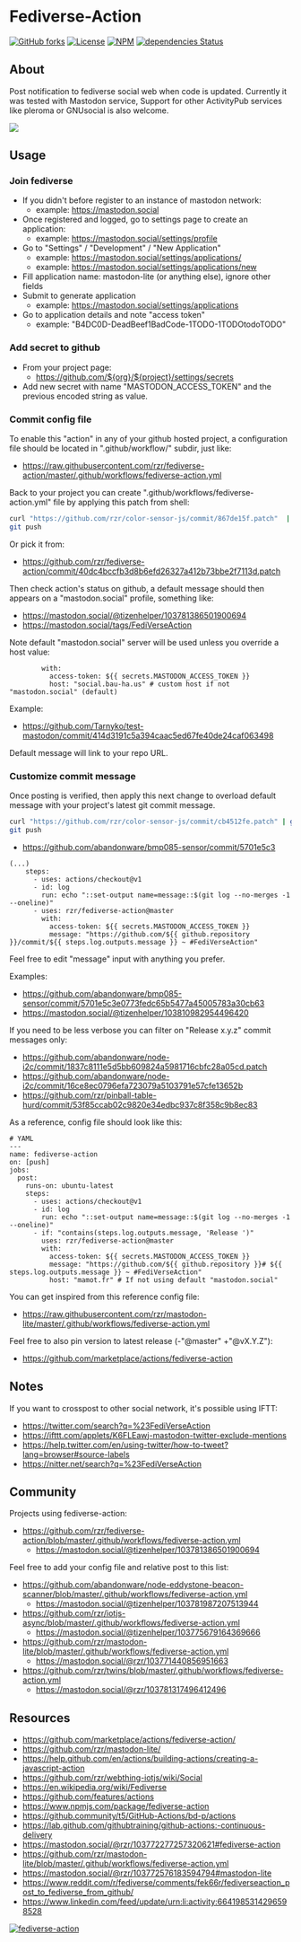 # Fediverse-Action #

[![GitHub forks](
https://img.shields.io/github/forks/rzr/fediverse-action.svg?style=social&label=Fork&maxAge=2592000
)](
https://GitHub.com/rzr/fediverse-action/network/
)
[![License](
https://img.shields.io/badge/license-ISC-blue.svg?style=flat
)](
LICENSE
)
[![NPM](
https://img.shields.io/npm/v/fediverse-action.svg
)](
https://www.npmjs.com/package/fediverse-action
)
[![dependencies Status](
https://david-dm.org/rzr/fediverse-action/status.svg
)](
https://david-dm.org/rzr/fediverse-action
)

## About ##

Post notification to fediverse social web when code is updated.
Currently it was tested with Mastodon service,
Support for other ActivityPub services
like pleroma or GNUsocial is also welcome.

![](https://upload.wikimedia.org/wikipedia/commons/thumb/9/93/Fediverse_logo_proposal.svg/330px-Fediverse_logo_proposal.svg.png)

## Usage ##

### Join fediverse ###

- If you didn't before register to an instance of mastodon network:
  - example: <https://mastodon.social>
- Once registered and logged, go to settings page to create an application:
  - example: <https://mastodon.social/settings/profile>
- Go to "Settings" / "Development" / "New Application"
  - example: <https://mastodon.social/settings/applications/>
  - example: <https://mastodon.social/settings/applications/new>
- Fill application name: mastodon-lite (or anything else),
  ignore  other fields
- Submit to generate application
  - example: <https://mastodon.social/settings/applications>
- Go to application details and note "access token"
  - example: "B4DC0D-DeadBeef1BadCode-1TODO-1TODOtodoTODO"

### Add secret to github ###

- From your project page:
  - <https://github.com/${org}/${project}/settings/secrets>
- Add new secret with name "MASTODON_ACCESS_TOKEN"
  and the previous  encoded string as value.

### Commit config file ###

To enable this "action" in any of your github hosted project,
a configuration file should be located in ".github/workflow/" subdir, just like:

- <https://raw.githubusercontent.com/rzr/fediverse-action/master/.github/workflows/fediverse-action.yml>

Back to your project you can create ".github/workflows/fediverse-action.yml"
file by applying this patch from shell:

``` {.bash org-language="sh"}
curl "https://github.com/rzr/color-sensor-js/commit/867de15f.patch"  | git am
git push
```

Or pick it from:

- <https://github.com/rzr/fediverse-action/commit/40dc4bccfb3d8b6efd26327a412b73bbe2f7113d.patch>

Then check action's status on github,
a default message should then appears on
a "mastodon.social" profile, something like:

- <https://mastodon.social/@tizenhelper/103781386501900694>
- <https://mastodon.social/tags/FediVerseAction>

Note default "mastodon.social" server will be used
unless you override a host value:

``` {.yml}
        with:
          access-token: ${{ secrets.MASTODON_ACCESS_TOKEN }}
          host: "social.bau-ha.us" # custom host if not "mastodon.social" (default)
```

Example:

- <https://github.com/Tarnyko/test-mastodon/commit/414d3191c5a394caac5ed67fe40de24caf063498>

Default message will link to your repo URL.

### Customize commit message ###

Once posting is verified,
then apply this next change to overload default message
with your project's latest git commit message.

```sh
curl "https://github.com/rzr/color-sensor-js/commit/cb4512fe.patch" | git am
git push
```

- <https://github.com/abandonware/bmp085-sensor/commit/5701e5c3>

``` {.yml}
(...)
    steps:
      - uses: actions/checkout@v1
      - id: log
        run: echo "::set-output name=message::$(git log --no-merges -1 --oneline)"
      - uses: rzr/fediverse-action@master
        with:
          access-token: ${{ secrets.MASTODON_ACCESS_TOKEN }}
          message: "https://github.com/${{ github.repository }}/commit/${{ steps.log.outputs.message }} ~ #FediVerseAction"
```

Feel free to edit "message" input with anything you prefer.

Examples:

- <https://github.com/abandonware/bmp085-sensor/commit/5701e5c3e0773fedc65b5477a45005783a30cb63>
- <https://mastodon.social/@tizenhelper/103810982954496420>

If you need to be less verbose you can filter on
"Release x.y.z" commit messages only:

- <https://github.com/abandonware/node-i2c/commit/1837c8111e5d5bb609824a5981716cbfc28a05cd.patch>
- <https://github.com/abandonware/node-i2c/commit/16ce8ec0796efa723079a5103791e57cfe13652b>
- <https://github.com/rzr/pinball-table-hurd/commit/53f85ccab02c9820e34edbc937c8f358c9b8ec83>

As a reference, config file should look like this:

``` {.yml}
# YAML
---
name: fediverse-action
on: [push]
jobs:
  post:
    runs-on: ubuntu-latest
    steps:
      - uses: actions/checkout@v1
      - id: log
        run: echo "::set-output name=message::$(git log --no-merges -1 --oneline)"
      - if: "contains(steps.log.outputs.message, 'Release ')"
        uses: rzr/fediverse-action@master
        with:
          access-token: ${{ secrets.MASTODON_ACCESS_TOKEN }}
          message: "https://github.com/${{ github.repository }}# ${{ steps.log.outputs.message }} ~ #FediVerseAction"
          host: "mamot.fr" # If not using default "mastodon.social"
```

You can get inspired from this reference config file:

- <https://raw.githubusercontent.com/rzr/mastodon-lite/master/.github/workflows/fediverse-action.yml>

Feel free to also pin version to latest release (-"@master" +"@vX.Y.Z"):

- <https://github.com/marketplace/actions/fediverse-action>

## Notes ##

If you want to crosspost to other social network, it's possible using IFTT:

- <https://twitter.com/search?q=%23FediVerseAction>
- <https://ifttt.com/applets/K6FLEawj-mastodon-twitter-exclude-mentions>
- <https://help.twitter.com/en/using-twitter/how-to-tweet?lang=browser#source-labels>
- <https://nitter.net/search?q=%23FediVerseAction>

## Community ##

Projects using fediverse-action:

- <https://github.com/rzr/fediverse-action/blob/master/.github/workflows/fediverse-action.yml>
  - <https://mastodon.social/@tizenhelper/103781386501900694>

Feel free to add your config file and relative post to this list:

- <https://github.com/abandonware/node-eddystone-beacon-scanner/blob/master/.github/workflows/fediverse-action.yml>
  - <https://mastodon.social/@tizenhelper/103781987207513944>
- <https://github.com/rzr/iotjs-async/blob/master/.github/workflows/fediverse-action.yml>
  - <https://mastodon.social/@tizenhelper/103775679164369666>
- <https://github.com/rzr/mastodon-lite/blob/master/.github/workflows/fediverse-action.yml>
  - <https://mastodon.social/@rzr/103771440856951663>
- <https://github.com/rzr/twins/blob/master/.github/workflows/fediverse-action.yml>
  - <https://mastodon.social/@rzr/103781317496412496>

## Resources ##

- <https://github.com/marketplace/actions/fediverse-action/>
- <https://github.com/rzr/mastodon-lite/>
- <https://help.github.com/en/actions/building-actions/creating-a-javascript-action>
- <https://github.com/rzr/webthing-iotjs/wiki/Social>
- <https://en.wikipedia.org/wiki/Fediverse>
- <https://github.com/features/actions>
- <https://www.npmjs.com/package/fediverse-action>
- <https://github.community/t5/GitHub-Actions/bd-p/actions>
- <https://lab.github.com/githubtraining/github-actions:-continuous-delivery>
- <https://mastodon.social/@rzr/103772277257320621#fediverse-action>
- <https://github.com/rzr/mastodon-lite/blob/master/.github/workflows/fediverse-action.yml>
- <https://mastodon.social/@rzr/103772576183594794#mastodon-lite>
- <https://www.reddit.com/r/fediverse/comments/fek66r/fediverseaction_post_to_fediverse_from_github/>
- <https://www.linkedin.com/feed/update/urn:li:activity:6641985314296598528>

[![fediverse-action](
https://pbs.twimg.com/media/ESZE74mXkAEojrH?format=jpg&name=medium#./file/githubhackaton.jpg
)](
https://twitter.com/RzrFreeFr/status/1235750998364352512#fediverse-action#
"fediverse-action")
